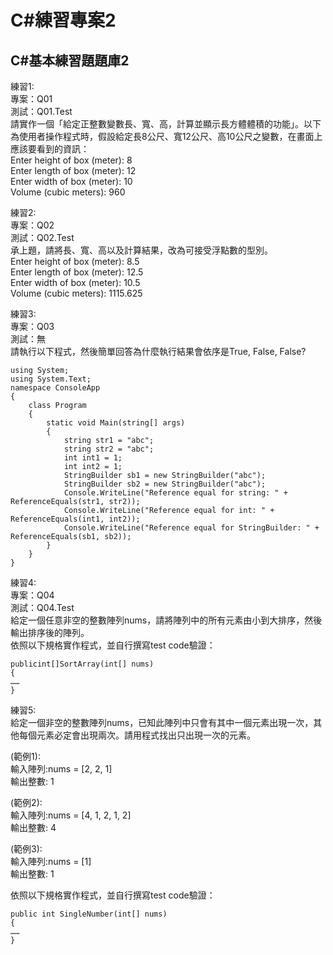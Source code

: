# C#練習專案2
  
## C#基本練習題題庫2  
  
練習1:  
專案：Q01  
測試：Q01.Test  
請實作一個「給定正整數變數長、寬、高，計算並顯示長方體體積的功能」。以下為使用者操作程式時，假設給定長8公尺、寬12公尺、高10公尺之變數，在畫面上應該要看到的資訊：  
Enter height of box (meter): 8  
Enter length of box (meter): 12  
Enter width of box (meter): 10  
Volume (cubic meters): 960  
  
練習2:  
專案：Q02  
測試：Q02.Test  
承上題，請將長、寬、高以及計算結果，改為可接受浮點數的型別。  
Enter height of box (meter): 8.5  
Enter length of box (meter): 12.5  
Enter width of box (meter): 10.5  
Volume (cubic meters): 1115.625  
  
練習3:  
專案：Q03  
測試：無  
請執行以下程式，然後簡單回答為什麼執行結果會依序是True, False, False?  
```
using System;  
using System.Text;
namespace ConsoleApp
{
	class Program
    {
		static void Main(string[] args)
        {
			string str1 = "abc";
			string str2 = "abc";
			int int1 = 1;
			int int2 = 1;
			StringBuilder sb1 = new StringBuilder("abc");
			StringBuilder sb2 = new StringBuilder("abc");
			Console.WriteLine("Reference equal for string: " + ReferenceEquals(str1, str2));
			Console.WriteLine("Reference equal for int: " + ReferenceEquals(int1, int2));
			Console.WriteLine("Reference equal for StringBuilder: " + ReferenceEquals(sb1, sb2));
        }
    }
}
```

練習4:  
專案：Q04  
測試：Q04.Test  
給定一個任意非空的整數陣列nums，請將陣列中的所有元素由小到大排序，然後輸出排序後的陣列。  
依照以下規格實作程式，並自行撰寫test code驗證：  
```
publicint[]SortArray(int[] nums)
{
……
}
```

練習5:  
給定一個非空的整數陣列nums，已知此陣列中只會有其中一個元素出現一次，其他每個元素必定會出現兩次。請用程式找出只出現一次的元素。  

(範例1):  
輸入陣列:nums = [2, 2, 1]  
輸出整數: 1  
  
(範例2):  
輸入陣列:nums = [4, 1, 2, 1, 2]  
輸出整數: 4  
  
(範例3):  
輸入陣列:nums = [1]  
輸出整數: 1  
  
依照以下規格實作程式，並自行撰寫test code驗證：  
```
public int SingleNumber(int[] nums)
{
……
}
```